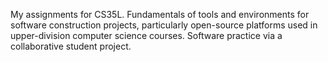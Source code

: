 My assignments for CS35L. Fundamentals of tools and environments for software construction projects, particularly open-source platforms used in upper-division computer science courses. Software practice via a collaborative student project.
